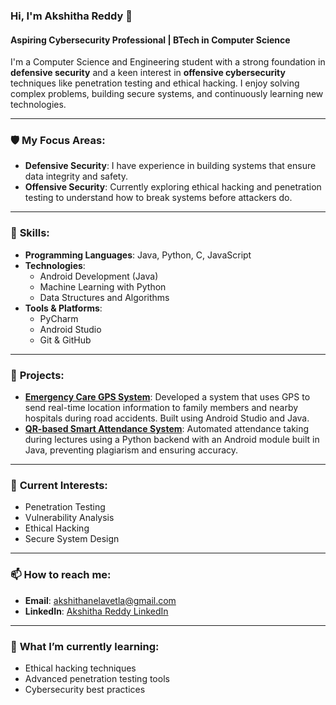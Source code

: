 
### Hi, I'm Akshitha Reddy 👋

#### Aspiring Cybersecurity Professional | BTech in Computer Science

I'm a Computer Science and Engineering student with a strong foundation in **defensive security** and a keen interest in **offensive cybersecurity** techniques like penetration testing and ethical hacking. I enjoy solving complex problems, building secure systems, and continuously learning new technologies.

---

### 🛡️ **My Focus Areas**:
- **Defensive Security**: I have experience in building systems that ensure data integrity and safety.
- **Offensive Security**: Currently exploring ethical hacking and penetration testing to understand how to break systems before attackers do.

---

### 🔧 **Skills**:
- **Programming Languages**: Java, Python, C, JavaScript
- **Technologies**: 
  - Android Development (Java)
  - Machine Learning with Python
  - Data Structures and Algorithms
- **Tools & Platforms**:
  - PyCharm
  - Android Studio
  - Git & GitHub

---

### 📂 **Projects**:
- **[Emergency Care GPS System](#)**: Developed a system that uses GPS to send real-time location information to family members and nearby hospitals during road accidents. Built using Android Studio and Java.
- **[QR-based Smart Attendance System](#)**: Automated attendance taking during lectures using a Python backend with an Android module built in Java, preventing plagiarism and ensuring accuracy.

---

### 🎯 **Current Interests**:
- Penetration Testing
- Vulnerability Analysis
- Ethical Hacking
- Secure System Design

---

### 📫 **How to reach me**:
- **Email**: akshithanelavetla@gmail.com
- **LinkedIn**: [Akshitha Reddy LinkedIn](#)

---

### 🌱 **What I’m currently learning**:
- Ethical hacking techniques
- Advanced penetration testing tools
- Cybersecurity best practices


